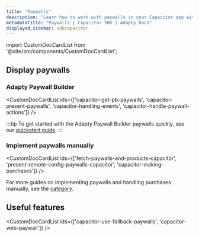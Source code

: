 ```yaml
---
title: "Paywalls"
description: "Learn how to work with paywalls in your Capacitor app with Adapty SDK."
metadataTitle: "Paywalls | Capacitor SDK | Adapty Docs"
displayed_sidebar: sdkcapacitor
---
```


import CustomDocCardList from '@site/src/components/CustomDocCardList';

## Display paywalls

### Adapty Paywall Builder

<CustomDocCardList ids={['capacitor-get-pb-paywalls', 'capacitor-present-paywalls', 'capacitor-handling-events', 'capacitor-handle-paywall-actions']} />

:::tip
To get started with the Adapty Paywall Builder paywalls quickly, see our [quickstart guide](capacitor-quickstart-paywalls).
:::

### Implement paywalls manually

<CustomDocCardList ids={['fetch-paywalls-and-products-capacitor', 'present-remote-config-paywalls-capacitor', 'capacitor-making-purchases']} />

For more guides on implementing paywalls and handling purchases manually, see the [category](capacitor-implement-paywalls-manually).

## Useful features

<CustomDocCardList ids={['capacitor-use-fallback-paywalls', 'capacitor-web-paywall']} />

